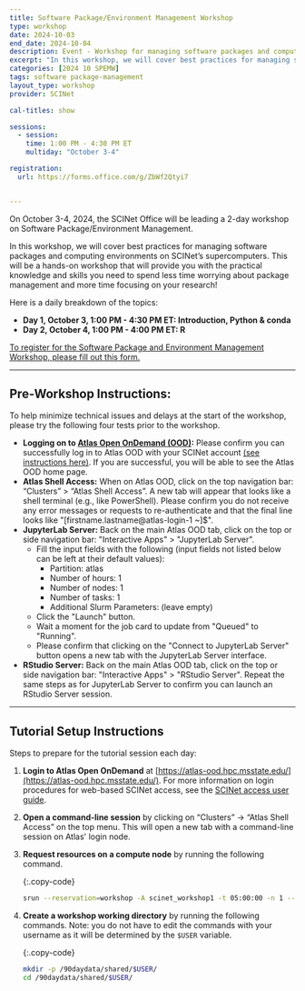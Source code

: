 ```yaml
---
title: Software Package/Environment Management Workshop
type: workshop
date: 2024-10-03
end_date: 2024-10-04
description: Event - Workshop for managing software packages and computing environments
excerpt: "In this workshop, we will cover best practices for managing software packages and computing environments on SCINet’s supercomputers. This will be a hands-on workshop that will provide you with the practical knowledge and skills you need to spend less time worrying about package management and more time focusing on your research!"
categories: [2024 10 SPEMW] 
tags: software package-management
layout_type: workshop
provider: SCINet

cal-titles: show

sessions: 
  - session:
    time: 1:00 PM - 4:30 PM ET
    multiday: "October 3-4"

registration: 
  url: https://forms.office.com/g/ZbWf2Qtyi7


---
```


On October 3-4, 2024, the SCINet Office will be leading a 2-day workshop on Software Package/Environment Management.

In this workshop, we will cover best practices for managing software packages and computing environments on SCINet’s supercomputers. This will be a hands-on workshop that will provide you with the practical knowledge and skills you need to spend less time worrying about package management and more time focusing on your research!

Here is a daily breakdown of the topics:

*  **Day 1, October 3, 1:00 PM - 4:30 PM ET: Introduction, Python & conda**  
*  **Day 2, October 4, 1:00 PM - 4:00 PM ET: R**

[To register for the Software Package and Environment Management Workshop, please fill out this form.](https://forms.office.com/g/ZbWf2Qtyi7)

-----


## Pre-Workshop Instructions: 

To help minimize technical issues and delays at the start of the workshop, please try the following four tests prior to the workshop. 

* **Logging on to [Atlas Open OnDemand (OOD)](https://atlas-ood.hpc.msstate.edu/):** Please confirm you can successfully log in to Atlas OOD with your SCINet account [(see instructions here)]({{site.baseurl}}/guides/access/web-based-login). If you are successful, you will be able to see the Atlas OOD home page.
* **Atlas Shell Access:** When on Atlas OOD, click on the top navigation bar: “Clusters” > “Atlas Shell Access”. A new tab will appear that looks like a shell terminal (e.g., like PowerShell). Please confirm you do not receive any error messages or requests to re-authenticate and that the final line looks like "[firstname.lastname@atlas-login-1 ~]$". 
* **JupyterLab Server:** Back on the main Atlas OOD tab, click on the top or side navigation bar: "Interactive Apps" > "JupyterLab Server".  
  * Fill the input fields with the following (input fields not listed below can be left at their default values):  
    * Partition: atlas
    * Number of hours: 1
    * Number of nodes: 1
    * Number of tasks: 1
    * Additional Slurm Parameters: (leave empty)
  * Click the "Launch" button. 
  * Wait a moment for the job card to update from "Queued" to "Running". 
  * Please confirm that clicking on the "Connect to JupyterLab Server" button opens a new tab with the JupyterLab Server interface. 
* **RStudio Server:** Back on the main Atlas OOD tab, click on the top or side navigation bar: "Interactive Apps" > "RStudio Server". Repeat the same steps as for JupyterLab Server to confirm you can launch an RStudio Server session. 

-----

## Tutorial Setup Instructions

Steps to prepare for the tutorial session each day:

1. **Login to Atlas Open OnDemand** at [https://atlas-ood.hpc.msstate.edu/](https://atlas-ood.hpc.msstate.edu/). For more information on login procedures for web-based SCINet access, see the [SCINet access user guide]({{site.baseurl}}/guides/access/web-based-login).

1. **Open a command-line session** by clicking on “Clusters” -> “Atlas Shell Access” on the top menu. This will open a new tab with a command-line session on Atlas' login node.

1. **Request resources on a compute node** by running the following command. 

    {:.copy-code}
    ```bash
    srun --reservation=workshop -A scinet_workshop1 -t 05:00:00 -n 1 --mem 8G --pty bash
    ```

1. **Create a workshop working directory** by running the following commands. Note: you do not have to edit the commands with your username as it will be determined by the `$USER` variable.

    {:.copy-code}
    ```bash
    mkdir -p /90daydata/shared/$USER/
    cd /90daydata/shared/$USER/
    ```
